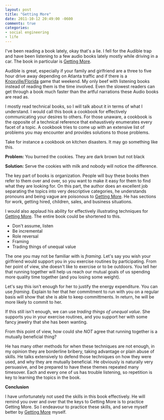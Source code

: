 ```yaml
---
layout: post
title: "Getting More"
date: 2011-10-12 20:49:00 -0600
comments: true
categories:
- social engineering
- life
---
```


I've been reading a book lately, okay that's a lie.  I fell for the Audible trap and have been listening to a few audio books lately mostly while driving in a car.
The book in particular is [Getting More][1].

Audible is great, especially if your family and girlfriend are a three to five hour drive away depending on Atlanta traffic and if there is a [Knoxville/Florida][2] game that weekend.  My only beef with listening books instead of reading them is the time involved.  Even the slowest readers can get through a book much faster than the artful narrations these Audio books are read as.

I mostly read technical books, so I will talk about it in terms of what I understand.  I would call this book a cookbook for effectively communicating your desires to others.  For those unaware, a cookbook is the opposite of a technical reference that exhaustively enumerates every facet of a topic.  A cookbook tries to come up with an extensive list of problems you may encounter and provides solutions to those problems.

Take for instance a cookbook on kitchen disasters.  It may go something like this.

**Problem:**
You burned the cookies.  They are dark brown but not black


**Solution:**
Serve the cookies with milk and nobody will notice the difference.

The key part of books is organization.  People will buy these books then refer to them over and over, so you want to make it easy for them to find what they are looking for.  On this part, the author does an excellent job separating the topics into very descriptive categories, he understands pronouns and being vague are poisonous to [Getting More][1].  He has sections for work, getting hired, children, sales, and business situations.

I would also applaud his ability for effectively illustrating techniques for [Getting More][1].  The entire book could be shortened to this.

- Don't assume, listen
- Be incremental
- Role reversal
- Framing
- Trading things of unequal value

The one you may not be familiar with is *framing*.  Let's say you wish your girlfriend would support you in you exercise routines by participating.  From her point of view, she doesn't like to exercise or to be outdoors.  You tell her that running together will help us reach our mutual goals of us spending more quality time together (and you losing some weight).

Let's say this isn't enough for her to justify the energy expenditure.  You can use *framing*.  Explain to her that her commitment to run with you on a regular basis will show that she is able to keep committments.  In return, he will be more likely to commit to her.

If this still isn't enough, we can use *trading things of unequal value*.  She supports you in your exercise routines, and you support her with some fancy jewelry that she has been wanting.

From this point of view, how could she *NOT* agree that running together is a mutually beneficial thing?

He has many other methods for when these techniques are not enough, in my opinion they are borderline bribery, taking advantage or plain abuse of skills.  He talks extensively to defend those techniques on how they were used, and why they are mutually beneficial.  He obviously is naturally very persuasive, and be prepared to have these themes repeated many timesover.  Each and every one of us has trouble listening, so repetition is key to learning the topics in the book.

**Conclusion**

I have unfortunately not used the skills in this book effectively.  He will remind you over and over that the keys to Getting More is to practice Getting More.  So I endeavour to practice these skills, and serve myself better by [Getting More][1] myself.


[1]: http://www.amazon.com/Getting-More-Negotiate-Achieve-Goals/dp/0307716899/ref=sr_1_1?ie=UTF8&qid=1318467250&sr=8-1
[2]: http://www.i75highway.com/
